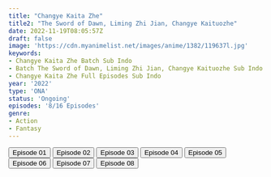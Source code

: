```yaml
---
title: "Changye Kaita Zhe"
title2: "The Sword of Dawn, Liming Zhi Jian, Changye Kaituozhe"
date: 2022-11-19T08:05:57Z
draft: false
image: 'https://cdn.myanimelist.net/images/anime/1382/119637l.jpg'
keywords:
- Changye Kaita Zhe Batch Sub Indo
- Batch The Sword of Dawn, Liming Zhi Jian, Changye Kaituozhe Sub Indo
- Changye Kaita Zhe Full Episodes Sub Indo
year: '2022'
type: 'ONA'
status: 'Ongoing'
episodes: '8/16 Episodes'
genre:
- Action
- Fantasy
---
```


<div class="d-g gg-5 gtc-r ai-c">
<button onclick="window.open('?arc=SQnYUqU1pe_20221008/1/MP4/Kuramanime-SWDAWN-01-480p-BGlobal','_blank')">Episode 01</button>
<button onclick="window.open('?arc=aM25Rgx6PH_20221008/2/MP4/Kuramanime-SWDAWN-02-480p-BGlobal','_blank')">Episode 02</button>
<button onclick="window.open('?arc=wcvPbggLDf_20221015/3/MP4/Kuramanime-SWDAWN-03-480p-BGlobal','_blank')">Episode 03</button>
<button onclick="window.open('?arc=GzZnkt9tuS_20221022/4/MP4/Kuramanime-SWDAWN-04-480p-BGlobal','_blank')">Episode 04</button>
<button onclick="window.open('?arc=duAHtWq3Kg_20221029/5/MP4/Kuramanime-SWDAWN-05-480p-BGlobal','_blank')">Episode 05</button>
<button onclick="window.open('?arc=c2xkFyGxIc_20221105/6/MP4/Kuramanime-SWDAWN-06-480p-BGlobal','_blank')">Episode 06</button>
<button onclick="window.open('?arc=bVImH7ok7e_20221112/7/MP4/Kuramanime-SWDAWN-07-480p-BGlobal','_blank')">Episode 07</button>
<button onclick="window.open('?arc=pv1XZBOm1q_20221119/8/MP4/Kuramanime-SWDAWN-08-480p-BGlobal','_blank')">Episode 08</button>
</div>